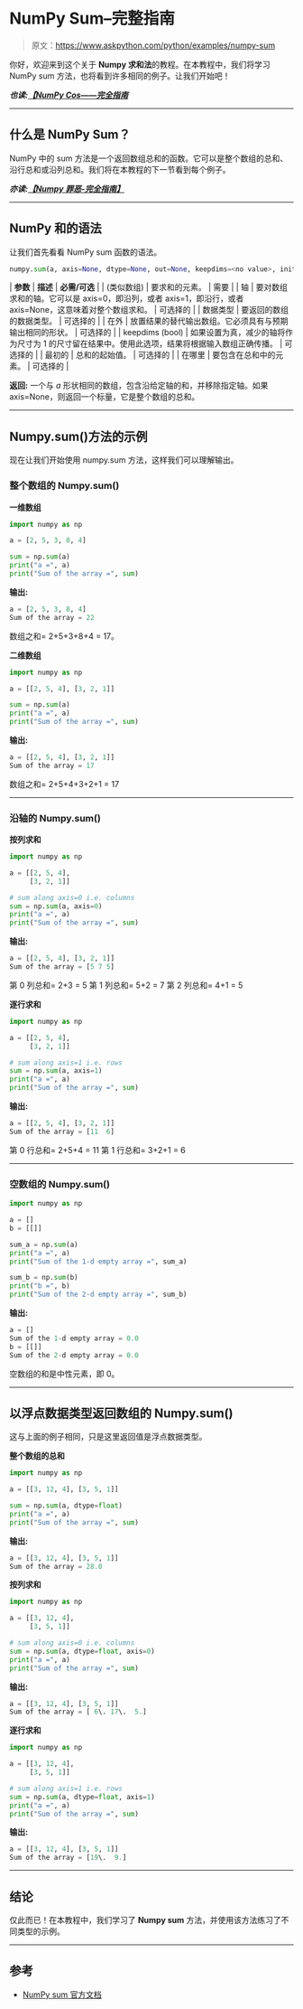 # NumPy Sum–完整指南

> 原文：<https://www.askpython.com/python/examples/numpy-sum>

你好，欢迎来到这个关于 **Numpy 求和法**的教程。在本教程中，我们将学习 NumPy sum 方法，也将看到许多相同的例子。让我们开始吧！

***也读:[【NumPy Cos——完全指南](https://www.askpython.com/python-modules/numpy/numpy-cos)***

* * *

## 什么是 NumPy Sum？

NumPy 中的 sum 方法是一个返回数组总和的函数。它可以是整个数组的总和、沿行总和或沿列总和。我们将在本教程的下一节看到每个例子。

***亦读:[【Numpy 罪恶-完全指南】](https://www.askpython.com/python-modules/numpy/numpy-sin)***

* * *

## NumPy 和的语法

让我们首先看看 NumPy sum 函数的语法。

```py
numpy.sum(a, axis=None, dtype=None, out=None, keepdims=<no value>, initial=<no value>, where=<no value>)

```

| **参数** | **描述** | **必需/可选** |
| (类似数组) | 要求和的元素。 | 需要 |
| 轴 | 要对数组求和的轴。它可以是 axis=0，即沿列，或者 axis=1，即沿行，或者 axis=None，这意味着对整个数组求和。 | 可选择的 |
| 数据类型 | 要返回的数组的数据类型。 | 可选择的 |
| 在外 | 放置结果的替代输出数组。它必须具有与预期输出相同的形状。 | 可选择的 |
| keepdims (bool) | 如果设置为真，减少的轴将作为尺寸为 1 的尺寸留在结果中。使用此选项，结果将根据输入数组正确传播。 | 可选择的 |
| 最初的 | 总和的起始值。 | 可选择的 |
| 在哪里 | 要包含在总和中的元素。 | 可选择的 |

**返回:**
一个与 *a* 形状相同的数组，包含沿给定轴的和，并移除指定轴。如果 axis=None，则返回一个标量，它是整个数组的总和。

* * *

## Numpy.sum()方法的示例

现在让我们开始使用 numpy.sum 方法，这样我们可以理解输出。

### 整个数组的 Numpy.sum()

**一维数组**

```py
import numpy as np

a = [2, 5, 3, 8, 4]

sum = np.sum(a)
print("a =", a)
print("Sum of the array =", sum)

```

**输出:**

```py
a = [2, 5, 3, 8, 4]
Sum of the array = 22

```

数组之和= 2+5+3+8+4 = 17。

**二维数组**

```py
import numpy as np

a = [[2, 5, 4], [3, 2, 1]]

sum = np.sum(a)
print("a =", a)
print("Sum of the array =", sum)

```

**输出:**

```py
a = [[2, 5, 4], [3, 2, 1]]
Sum of the array = 17

```

数组之和= 2+5+4+3+2+1 = 17

* * *

### 沿轴的 Numpy.sum()

**按列求和**

```py
import numpy as np

a = [[2, 5, 4],
     [3, 2, 1]]

# sum along axis=0 i.e. columns
sum = np.sum(a, axis=0)
print("a =", a)
print("Sum of the array =", sum)

```

**输出:**

```py
a = [[2, 5, 4], [3, 2, 1]]
Sum of the array = [5 7 5]

```

第 0 列总和= 2+3 = 5
第 1 列总和= 5+2 = 7
第 2 列总和= 4+1 = 5

**逐行求和**

```py
import numpy as np

a = [[2, 5, 4],
     [3, 2, 1]]

# sum along axis=1 i.e. rows
sum = np.sum(a, axis=1)
print("a =", a)
print("Sum of the array =", sum)

```

**输出:**

```py
a = [[2, 5, 4], [3, 2, 1]]
Sum of the array = [11  6]

```

第 0 行总和= 2+5+4 = 11
第 1 行总和= 3+2+1 = 6

* * *

### 空数组的 Numpy.sum()

```py
import numpy as np

a = []
b = [[]]

sum_a = np.sum(a)
print("a =", a)
print("Sum of the 1-d empty array =", sum_a)

sum_b = np.sum(b)
print("b =", b)
print("Sum of the 2-d empty array =", sum_b)

```

**输出:**

```py
a = []
Sum of the 1-d empty array = 0.0
b = [[]]
Sum of the 2-d empty array = 0.0

```

空数组的和是中性元素，即 0。

* * *

## 以浮点数据类型返回数组的 Numpy.sum()

这与上面的例子相同，只是这里返回值是浮点数据类型。

**整个数组的总和**

```py
import numpy as np

a = [[3, 12, 4], [3, 5, 1]]

sum = np.sum(a, dtype=float)
print("a =", a)
print("Sum of the array =", sum)

```

**输出:**

```py
a = [[3, 12, 4], [3, 5, 1]]
Sum of the array = 28.0

```

**按列求和**

```py
import numpy as np

a = [[3, 12, 4], 
     [3, 5, 1]]

# sum along axis=0 i.e. columns
sum = np.sum(a, dtype=float, axis=0)
print("a =", a)
print("Sum of the array =", sum)

```

**输出:**

```py
a = [[3, 12, 4], [3, 5, 1]]
Sum of the array = [ 6\. 17\.  5.]

```

**逐行求和**

```py
import numpy as np

a = [[3, 12, 4], 
     [3, 5, 1]]

# sum along axis=1 i.e. rows
sum = np.sum(a, dtype=float, axis=1)
print("a =", a)
print("Sum of the array =", sum)

```

**输出:**

```py
a = [[3, 12, 4], [3, 5, 1]]
Sum of the array = [19\.  9.]

```

* * *

## 结论

仅此而已！在本教程中，我们学习了 **Numpy sum** 方法，并使用该方法练习了不同类型的示例。

* * *

## 参考

*   [NumPy sum 官方文档](https://numpy.org/doc/stable/reference/generated/numpy.sum.html)